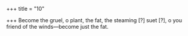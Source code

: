 +++
title = "10"

+++
Become the gruel, o plant, the fat, the steaming [?] suet [?],
o you friend of the winds—become just the fat.